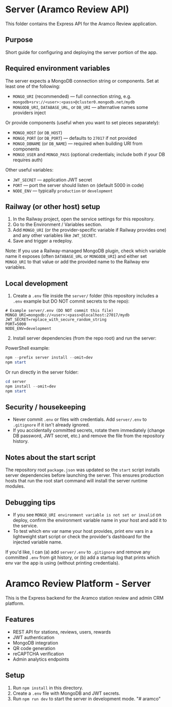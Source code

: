 # Server (Aramco Review API)

This folder contains the Express API for the Aramco Review application.

## Purpose

Short guide for configuring and deploying the server portion of the app.

## Required environment variables

The server expects a MongoDB connection string or components. Set at least one of the following:

- `MONGO_URI` (recommended) — full connection string, e.g. `mongodb+srv://<user>:<pass>@cluster0.mongodb.net/mydb`
- `MONGODB_URI`, `DATABASE_URL`, or `DB_URI` — alternative names some providers inject

Or provide components (useful when you want to set pieces separately):

- `MONGO_HOST` (or `DB_HOST`)
- `MONGO_PORT` (or `DB_PORT`) — defaults to `27017` if not provided
- `MONGO_DBNAME` (or `DB_NAME`) — required when building URI from components
- `MONGO_USER` and `MONGO_PASS` (optional credentials; include both if your DB requires auth)

Other useful variables:

- `JWT_SECRET` — application JWT secret
- `PORT` — port the server should listen on (default 5000 in code)
- `NODE_ENV` — typically `production` or `development`

## Railway (or other host) setup

1. In the Railway project, open the service settings for this repository.
2. Go to the Environment / Variables section.
3. Add `MONGO_URI` (or the provider-specific variable if Railway provides one) and any other variables like `JWT_SECRET`.
4. Save and trigger a redeploy.

Note: If you use a Railway-managed MongoDB plugin, check which variable name it exposes (often `DATABASE_URL` or `MONGODB_URI`) and either set `MONGO_URI` to that value or add the provided name to the Railway env variables.

## Local development

1. Create a `.env` file inside the `server/` folder (this repository includes a `.env` example but DO NOT commit secrets to the repo):

```
# Example server/.env (DO NOT commit this file)
MONGO_URI=mongodb://<user>:<pass>@localhost:27017/mydb
JWT_SECRET=replace_with_secure_random_string
PORT=5000
NODE_ENV=development
```

2. Install server dependencies (from the repo root) and run the server:

PowerShell example:

```powershell
npm --prefix server install --omit=dev
npm start
```

Or run directly in the server folder:

```powershell
cd server
npm install --omit=dev
npm start
```

## Security / housekeeping

- Never commit `.env` or files with credentials. Add `server/.env` to `.gitignore` if it isn't already ignored.
- If you accidentally committed secrets, rotate them immediately (change DB password, JWT secret, etc.) and remove the file from the repository history.

## Notes about the start script

The repository root `package.json` was updated so the `start` script installs server dependencies before launching the server. This ensures production hosts that run the root start command will install the server runtime modules.

## Debugging tips

- If you see `MONGO_URI environment variable is not set or invalid` on deploy, confirm the environment variable name in your host and add it to the service.
- To test which env var name your host provides, print env vars in a lightweight start script or check the provider's dashboard for the injected variable name.

If you'd like, I can (a) add `server/.env` to `.gitignore` and remove any committed `.env` from git history, or (b) add a startup log that prints which env var the app is using (without printing credentials).
# Aramco Review Platform - Server

This is the Express backend for the Aramco station review and admin CRM platform.

## Features
- REST API for stations, reviews, users, rewards
- JWT authentication
- MongoDB integration
- QR code generation
- reCAPTCHA verification
- Admin analytics endpoints

## Setup
1. Run `npm install` in this directory.
2. Create a `.env` file with MongoDB and JWT secrets.
3. Run `npm run dev` to start the server in development mode.
"# aramco" 
